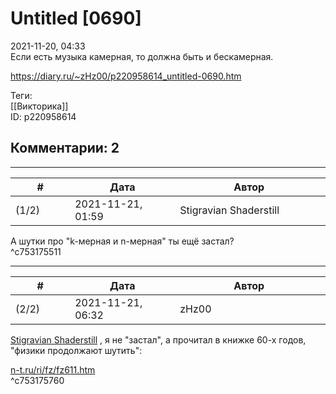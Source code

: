 Untitled [0690]
===============

  
2021-11-20, 04:33  
 Если есть музыка камерная, то должна быть и бескамерная.   
  
<https://diary.ru/~zHz00/p220958614_untitled-0690.htm>  
  
Теги:  
[[Викторика]]  
ID: p220958614  


Комментарии: 2
--------------

  


---



|         #         |              Дата              |                     Автор                     |           ID           |
| --- | --- | --- | --- |
| (1/2) | 2021-11-21, 01:59 | Stigravian Shaderstill | c753175511 |

  
 А шутки про "k-мерная и n-мерная" ты ещё застал?   
 ^c753175511

---



|         #         |              Дата              |                     Автор                     |           ID           |
| --- | --- | --- | --- |
| (2/2) | 2021-11-21, 06:32 | zHz00 | c753175760 |

  
  [Stigravian Shaderstill](https://stigravian.diary.ru "Science, Death, Rock-n-Roll")  , я не "застал", а прочитал в книжке 60-х годов, "физики продолжают шутить":   
   
  [n-t.ru/ri/fz/fz611.htm](http://n-t.ru/ri/fz/fz611.htm)    
 ^c753175760